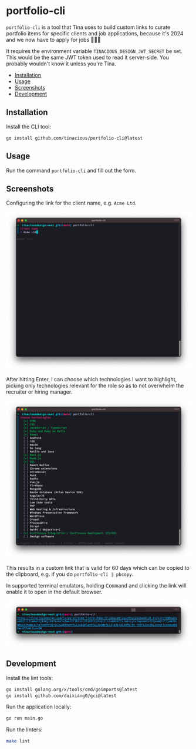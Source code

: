 # portfolio-cli

`portfolio-cli` is a tool that Tina uses to build custom links to curate portfolio items for specific clients and job applications, because it's 2024 and we now have to apply for jobs 🤷🏻‍♀️

It requires the environment variable `TINACIOUS_DESIGN_JWT_SECRET` be set. This would be the same JWT token used to read it server-side. You probably wouldn't know it unless you're Tina.

- [Installation](#installation)
- [Usage](#usage)
- [Screenshots](#screenshots)
- [Development](#development)



## Installation

Install the CLI tool:

	go install github.com/tinacious/portfolio-cli@latest


## Usage

Run the command `portfolio-cli` and fill out the form.


## Screenshots

Configuring the link for the client name, e.g. `Acme Ltd`.

![](./screenshots/portfolio-cli-01.png)

After hitting Enter, I can choose which technologies I want to highlight, picking only technologies relevant for the role so as to not overwhelm the recruiter or hiring manager.

![](./screenshots/portfolio-cli-02.png)

This results in a custom link that is valid for 60 days which can be copied to the clipboard, e.g. if you do `portfolio-cli | pbcopy`.

In supported terminal emulators, holding <kbd>Command</kbd> and clicking the link will enable it to open in the default browser.

![](./screenshots/portfolio-cli-03.png)



## Development

Install the lint tools:

```sh
go install golang.org/x/tools/cmd/goimports@latest
go install github.com/daixiang0/gci@latest
```

Run the application locally:

```sh
go run main.go
```

Run the linters:

```sh
make lint
```
